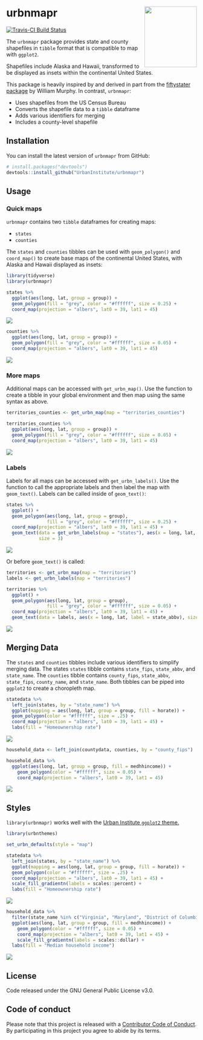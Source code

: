 
<!-- README.md is generated from README.Rmd. Please edit that file -->
urbnmapr <img src="man/figures/hexsticker.png" align="right" style="width:138.1334px;height:160px;"/>
=====================================================================================================

[![Travis-CI Build Status](https://travis-ci.org/UrbanInstitute/urbnmapr.svg?branch=master)](https://travis-ci.org/UrbanInstitute/urbnmapr)

The `urbnmapr` package provides state and county shapefiles in `tibble` format that is compatible to map with `ggplot2`.

Shapefiles include Alaska and Hawaii, transformed to be displayed as insets within the continental United States.

This package is heavily inspired by and derived in part from the [fiftystater package](https://cran.r-project.org/package=fiftystater) by William Murphy. In contrast, `urbnmapr`:

-   Uses shapefiles from the US Census Bureau
-   Converts the shapefile data to a `tibble` dataframe
-   Adds various identifiers for merging
-   Includes a county-level shapefile

Installation
------------

You can install the latest version of `urbnmapr` from GitHub:

``` r
# install.packages("devtools")
devtools::install_github("UrbanInstitute/urbnmapr")
```

Usage
-----

### Quick maps

`urbnmapr` contains two `tibble` dataframes for creating maps:

-   `states`
-   `counties`

The `states` and `counties` tibbles can be used with `geom_polygon()` and `coord_map()` to create base maps of the continental United States, with Alaska and Hawaii displayed as insets:

``` r
library(tidyverse)
library(urbnmapr)

states %>%
  ggplot(aes(long, lat, group = group)) +
  geom_polygon(fill = "grey", color = "#ffffff", size = 0.25) +
  coord_map(projection = "albers", lat0 = 39, lat1 = 45)
```

![](README_files/figure-markdown_github/blank-state-1.png)

``` r
counties %>%
  ggplot(aes(long, lat, group = group)) +
  geom_polygon(fill = "grey", color = "#ffffff", size = 0.05) +
  coord_map(projection = "albers", lat0 = 39, lat1 = 45)
```

![](README_files/figure-markdown_github/blank-county-1.png)

### More maps

Additional maps can be accessed with `get_urbn_map()`. Use the function to create a tibble in your global environment and then map using the same syntax as above.

``` r
territories_counties <- get_urbn_map(map = "territories_counties")

territories_counties %>%
  ggplot(aes(long, lat, group = group)) +
  geom_polygon(fill = "grey", color = "#ffffff", size = 0.05) +
  coord_map(projection = "albers", lat0 = 39, lat1 = 45)
```

![](README_files/figure-markdown_github/get_urbn_map-1.png)

### Labels

Labels for all maps can be accessed with `get_urbn_labels()`. Use the function to call the appropriate labels and then label the map with `geom_text()`. Labels can be called inside of `geom_text()`:

``` r
states %>%
  ggplot() +
  geom_polygon(aes(long, lat, group = group), 
               fill = "grey", color = "#ffffff", size = 0.25) +
  coord_map(projection = "albers", lat0 = 39, lat1 = 45) +
  geom_text(data = get_urbn_labels(map = "states"), aes(x = long, lat, label = state_abbv), 
            size = 3)
```

![](README_files/figure-markdown_github/quick-labels-1.png)

Or before `geom_text()` is called:

``` r
territories <- get_urbn_map(map = "territories")
labels <- get_urbn_labels(map = "territories")

territories %>%
  ggplot() +
  geom_polygon(aes(long, lat, group = group),
               fill = "grey", color = "#ffffff", size = 0.05) +
  coord_map(projection = "albers", lat0 = 39, lat1 = 45) +
  geom_text(data = labels, aes(x = long, lat, label = state_abbv), size = 3) 
```

![](README_files/figure-markdown_github/get_urbn_labels-1.png)

Merging Data
------------

The `states` and `counties` tibbles include various identifiers to simplify merging data. The states `states` tibble contains `state_fips`, `state_abbv`, and `state_name`. The `counties` tibble contains `county_fips`, `state_abbv`, `state_fips`, `county_name`, and `state_name`. Both tibbles can be piped into `ggplot2` to create a choropleth map.

``` r
statedata %>% 
  left_join(states, by = "state_name") %>% 
  ggplot(mapping = aes(long, lat, group = group, fill = horate)) +
  geom_polygon(color = "#ffffff", size = .25) +
  coord_map(projection = "albers", lat0 = 39, lat1 = 45) +
  labs(fill = "Homeownership rate")
```

![](README_files/figure-markdown_github/us-choropleth-1.png)

``` r
household_data <- left_join(countydata, counties, by = "county_fips") 

household_data %>%
  ggplot(aes(long, lat, group = group, fill = medhhincome)) +
    geom_polygon(color = "#ffffff", size = 0.05) +
    coord_map(projection = "albers", lat0 = 39, lat1 = 45)
```

![](README_files/figure-markdown_github/county-1.png)

Styles
------

`library(urbnmapr)` works well with the [Urban Institute `ggplot2` theme.](https://github.com/UrbanInstitute/urban_R_theme)

``` r
library(urbnthemes)

set_urbn_defaults(style = "map")
```

``` r
statedata %>% 
  left_join(states, by = "state_name") %>% 
  ggplot(mapping = aes(long, lat, group = group, fill = horate)) +
  geom_polygon(color = "#ffffff", size = .25) +
  coord_map(projection = "albers", lat0 = 39, lat1 = 45) +
  scale_fill_gradientn(labels = scales::percent) +
  labs(fill = "Homeownership rate")
```

![](README_files/figure-markdown_github/theme-state-1.png)

``` r
household_data %>%
  filter(state_name %in% c("Virginia", "Maryland", "District of Columbia")) %>%
  ggplot(aes(long, lat, group = group, fill = medhhincome)) +
    geom_polygon(color = "#ffffff", size = 0.05) +
    coord_map(projection = "albers", lat0 = 39, lat1 = 45) +
    scale_fill_gradientn(labels = scales::dollar) +
  labs(fill = "Median household income")
```

![](README_files/figure-markdown_github/theme-counties-1.png)

License
-------

Code released under the GNU General Public License v3.0.

Code of conduct
---------------

Please note that this project is released with a [Contributor Code of Conduct](CODE_OF_CONDUCT.md). By participating in this project you agree to abide by its terms.
